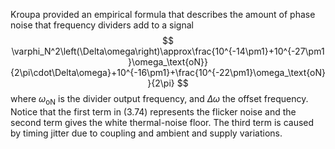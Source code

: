Kroupa provided an empirical formula that describes the amount of phase noise that frequency dividers add to a signal
$$
\varphi_N^2\left(\Delta\omega\right)\approx\frac{10^{-14\pm1}+10^{-27\pm1}\omega_\text{oN}}{2\pi\cdot\Delta\omega}+10^{-16\pm1}+\frac{10^{-22\pm1}\omega_\text{oN}}{2\pi}
$$
where $\omega_\text{oN}$ is the divider output frequency, and $\Delta\omega$ the offset frequency. Notice that the first term in (3.74) represents the flicker noise and the second term gives the white thermal-noise floor. The third term is caused by timing jitter due to coupling and ambient and supply variations.
